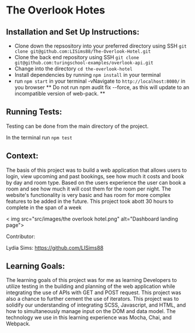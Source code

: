 # The Overlook Hotes

## Installation and Set Up Instructions:

- Clone down the repsository into your preferred directory using SSH `git clone git@github.com:LISims88/The-Overlook-Hotel.git`
- Clone the back end repository using SSH `git clone git@github.com:turingschool-examples/overlook-api.git`
- Change into the directory `cd the-overlook-hotel`
- Install dependencies by running `npm install` in your terminal
- run `npm start` in your terminal
-vNavigate to `http://localhost:8080/` in you browser
** Do not run npm audit fix --force, as this will update to an incompatible version of web-pack. **

## Running Tests:

Testing can be done from the main directory of the project.

In the terminal run `npm test`

## Context:

The basis of this project was to build a web application that allows users to login, view upcoming and past bookings, see how much it costs and book by day and room type. Based on the users experience the user can book a room and see how much it will cost them for the room per night. The website's functionality is very basic and has room for more complex features to be added in the future. This project took abott 30 hours to complete in the span of a week

< img src="src/images/the overlook hotel.png"
alt="Dashboard landing page">

Contributor:

Lydia Sims: https://github.com/LISims88 

## Learning Goals:

The learning goals of this project was for me as learning Developers to utilize testing in the building and planning of the web application while integrating the use of APIs with GET and POST request. This project was also a chance to further cement the use of iterators. This project was to solidify our understanding of integrating SCSS, Javascript, and HTML, and how to simultaneously manage input on the DOM and data model. The technology we use in this learning experience was Mocha, Chai, and Webpack.

